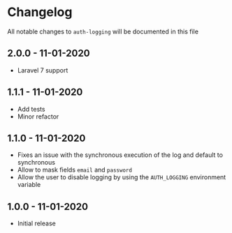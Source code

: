 # Changelog

All notable changes to `auth-logging` will be documented in this file

## 2.0.0 - 11-01-2020
- Laravel 7 support
 
## 1.1.1 - 11-01-2020
- Add tests
- Minor refactor

## 1.1.0 - 11-01-2020
- Fixes an issue with the synchronous execution of the log and default to synchronous
- Allow to mask fields `email` and `password` 
- Allow the user to disable logging by using the `AUTH_LOGGING` environment variable

## 1.0.0 - 11-01-2020
- Initial release
